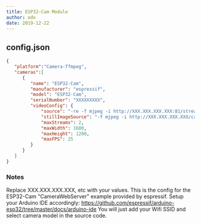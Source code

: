 ```yaml
---
title: ESP32-Cam Module
author: odx
date: 2019-12-22
---
```

## config.json

```json
{
   "platform":"Camera-ffmpeg",
   "cameras":[
      {
         "name": "ESP32-Cam",
         "manufacturer": "espressif",
         "model": "ESP32-Cam",
         "serialNumber": "XXXXXXXXX",
         "videoConfig": {
             "source": "-re -f mjpeg -i http://XXX.XXX.XXX.XXX:81/stream",
             "stillImageSource": "-f mjpeg -i http://XXX.XXX.XXX.XXX/capture",
             "maxStreams": 2,
             "maxWidth": 1600,
             "maxHeight": 1200,
             "maxFPS": 25
         }
      }
   ]
}
```

### Notes

Replace XXX.XXX.XXX.XXX, etc with your values.
This is the config for the ESP32-Cam "CameraWebServer" example provided by espressif. Setup your Arduino IDE accordingly: <https://github.com/espressif/arduino-esp32/tree/master/docs/arduino-ide>
You will just add your Wifi SSID and select camera model in the source code.
